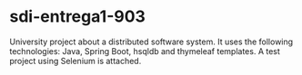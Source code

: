 # sdi-entrega1-903
University project about a distributed software system. It uses the following technologies: Java, Spring Boot, hsqldb and thymeleaf templates. A test project using Selenium is attached.
